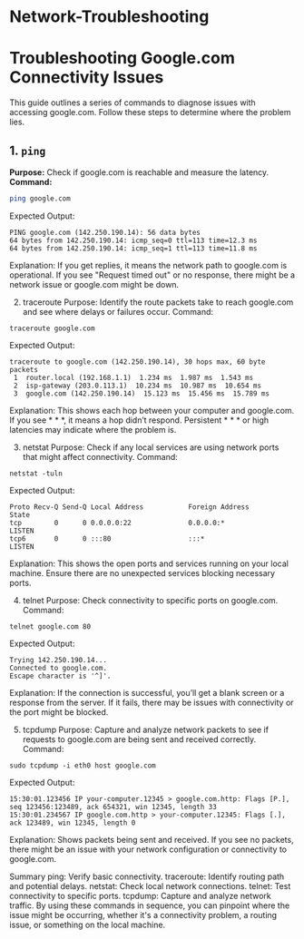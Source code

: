 # Network-Troubleshooting

# Troubleshooting Google.com Connectivity Issues

This guide outlines a series of commands to diagnose issues with accessing google.com. Follow these steps to determine where the problem lies.

## 1. `ping`
**Purpose:** Check if google.com is reachable and measure the latency.  
**Command:**
```bash
ping google.com
```

Expected Output:

```
PING google.com (142.250.190.14): 56 data bytes
64 bytes from 142.250.190.14: icmp_seq=0 ttl=113 time=12.3 ms
64 bytes from 142.250.190.14: icmp_seq=1 ttl=113 time=11.8 ms
```

Explanation: If you get replies, it means the network path to google.com is operational. If you see "Request timed out" or no response, there might be a network issue or google.com might be down.

2. traceroute
Purpose: Identify the route packets take to reach google.com and see where delays or failures occur.
Command:

`traceroute google.com`

Expected Output:
```
traceroute to google.com (142.250.190.14), 30 hops max, 60 byte packets
 1  router.local (192.168.1.1)  1.234 ms  1.987 ms  1.543 ms
 2  isp-gateway (203.0.113.1)  10.234 ms  10.987 ms  10.654 ms
 3  google.com (142.250.190.14)  15.123 ms  15.456 ms  15.789 ms
```

Explanation: This shows each hop between your computer and google.com. If you see * * *, it means a hop didn’t respond. Persistent * * * or high latencies may indicate where the problem is.

3. netstat
Purpose: Check if any local services are using network ports that might affect connectivity.
Command:

`netstat -tuln`  

Expected Output:

```
Proto Recv-Q Send-Q Local Address           Foreign Address         State
tcp        0      0 0.0.0.0:22              0.0.0.0:*               LISTEN
tcp6       0      0 :::80                   :::*                    LISTEN
```

Explanation: This shows the open ports and services running on your local machine. Ensure there are no unexpected services blocking necessary ports.

4. telnet
Purpose: Check connectivity to specific ports on google.com.
Command:

`telnet google.com 80`

Expected Output:
```
Trying 142.250.190.14...
Connected to google.com.
Escape character is '^]'.
```

Explanation: If the connection is successful, you’ll get a blank screen or a response from the server. If it fails, there may be issues with connectivity or the port might be blocked.

5. tcpdump
Purpose: Capture and analyze network packets to see if requests to google.com are being sent and received correctly.
Command:

`sudo tcpdump -i eth0 host google.com`

Expected Output:
```
15:30:01.123456 IP your-computer.12345 > google.com.http: Flags [P.], seq 123456:123489, ack 654321, win 12345, length 33
15:30:01.234567 IP google.com.http > your-computer.12345: Flags [.], ack 123489, win 12345, length 0
```

Explanation: Shows packets being sent and received. If you see no packets, there might be an issue with your network configuration or connectivity to google.com.

Summary
ping: Verify basic connectivity.
traceroute: Identify routing path and potential delays.
netstat: Check local network connections.
telnet: Test connectivity to specific ports.
tcpdump: Capture and analyze network traffic.
By using these commands in sequence, you can pinpoint where the issue might be occurring, whether it's a connectivity problem, a routing issue, or something on the local machine.
